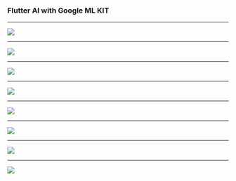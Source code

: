 <h3>Flutter AI with Google ML KIT</h3>
<hr>
<img src="captures/menu.png">
<hr>
<img src="captures/ocr1.png">
<hr>
<img src="captures/ocr2.png">
<hr>
<img src="captures/face1.png">
<hr>
<img src="captures/face2.png">
<hr>
<img src="captures/faces.png">
<hr>
<img src="captures/qrscan1.png">
<hr>
<img src="captures/qrscan1.png">